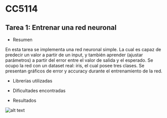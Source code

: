 # CC5114
## Tarea 1: Entrenar una red neuronal

*  Resumen

En esta tarea se implementa una red neuronal simple. La cual es capaz de predecir un valor a partir de un input, y también aprender (ajustar parámetros) a partir del error entre el valor de salida y el esperado. Se ocupo la red con un dataset real: iris, el cual posee tres clases. Se presentan gráficos de error y accuracy durante el entrenamiento de la red. 

* Librerías utilizadas

* Dificultades encontradas

* Resultados

![alt text](https://github.com/vicho08/CC5114/tree/tarea_1/images/resultados.png "Resultados dataset iris")





